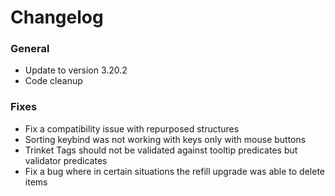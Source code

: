 # Changelog

### General
- Update to version 3.20.2
- Code cleanup

### Fixes
- Fix a compatibility issue with repurposed structures
- Sorting keybind was not working with keys only with mouse buttons
- Trinket Tags should not be validated against tooltip predicates but validator predicates
- Fix a bug where in certain situations the refill upgrade was able to delete items